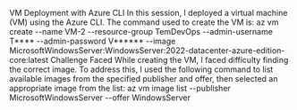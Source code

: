 VM Deployment with Azure CLI
In this session, I deployed a virtual machine (VM) using the Azure CLI. The command used to create the VM is:
az vm create --name VM-2 --resource-group TemDevOps --admin-username T**** --admin-password V****** --image MicrosoftWindowsServer:WindowsServer:2022-datacenter-azure-edition-core:latest
Challenge Faced
While creating the VM, I faced difficulty finding the correct image. To address this, I used the following command to list available images from the specified publisher and offer, then selected an appropriate image from the list: 
az vm image list --publisher MicrosoftWindowsServer --offer WindowsServer
